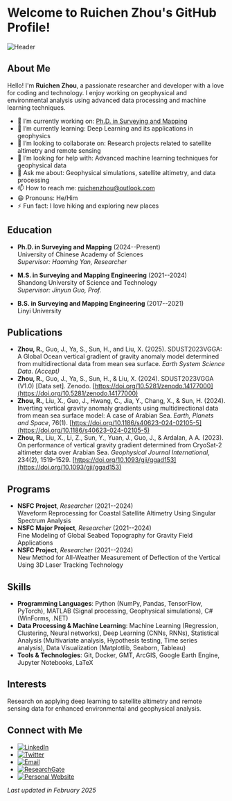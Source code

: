 # Welcome to Ruichen Zhou's GitHub Profile!

![Header](https://your-image-url.com/header.png)

## About Me

Hello! I'm **Ruichen Zhou**, a passionate researcher and developer with a love for coding and technology. I enjoy working on geophysical and environmental analysis using advanced data processing and machine learning techniques.

- 🔭 I’m currently working on: [Ph.D. in Surveying and Mapping](https://example.com)
- 🌱 I’m currently learning: Deep Learning and its applications in geophysics
- 👯 I’m looking to collaborate on: Research projects related to satellite altimetry and remote sensing
- 🤔 I’m looking for help with: Advanced machine learning techniques for geophysical data
- 💬 Ask me about: Geophysical simulations, satellite altimetry, and data processing
- 📫 How to reach me: [ruichenzhou@outlook.com](mailto:ruichenzhou@outlook.com)
- 😄 Pronouns: He/Him
- ⚡ Fun fact: I love hiking and exploring new places

## Education

- **Ph.D. in Surveying and Mapping** (2024--Present)  
  University of Chinese Academy of Sciences  
  *Supervisor: Haoming Yan, Researcher*

- **M.S. in Surveying and Mapping Engineering** (2021--2024)  
  Shandong University of Science and Technology  
  *Supervisor: Jinyun Guo, Prof.*

- **B.S. in Surveying and Mapping Engineering** (2017--2021)  
  Linyi University

## Publications

- **Zhou, R.**, Guo, J., Ya, S., Sun, H., and Liu, X. (2025). SDUST2023VGGA: A Global Ocean vertical gradient of gravity anomaly model determined from multidirectional data from mean sea surface. *Earth System Science Data*. *(Accept)*
- **Zhou, R.**, Guo, J., Ya, S., Sun, H., & Liu, X. (2024). SDUST2023VGGA (V1.0) [Data set]. Zenodo. [https://doi.org/10.5281/zenodo.14177000](https://doi.org/10.5281/zenodo.14177000)
- **Zhou, R.**, Liu, X., Guo, J., Hwang, C., Jia, Y., Chang, X., & Sun, H. (2024). Inverting vertical gravity anomaly gradients using multidirectional data from mean sea surface model: A case of Arabian Sea. *Earth, Planets and Space*, 76(1). [https://doi.org/10.1186/s40623-024-02105-5](https://doi.org/10.1186/s40623-024-02105-5)
- **Zhou, R.**, Liu, X., Li, Z., Sun, Y., Yuan, J., Guo, J., & Ardalan, A A. (2023). On performance of vertical gravity gradient determined from CryoSat-2 altimeter data over Arabian Sea. *Geophysical Journal International*, 234(2), 1519-1529. [https://doi.org/10.1093/gji/ggad153](https://doi.org/10.1093/gji/ggad153)

## Programs

- **NSFC Project**, *Researcher* (2021--2024)  
  Waveform Reprocessing for Coastal Satellite Altimetry Using Singular Spectrum Analysis
- **NSFC Major Project**, *Researcher* (2021--2024)  
  Fine Modeling of Global Seabed Topography for Gravity Field Applications
- **NSFC Project**, *Researcher* (2021--2024)  
  New Method for All-Weather Measurement of Deflection of the Vertical Using 3D Laser Tracking Technology

## Skills

- **Programming Languages**: Python (NumPy, Pandas, TensorFlow, PyTorch), MATLAB (Signal processing, Geophysical simulations), C# (WinForms, .NET)
- **Data Processing & Machine Learning**: Machine Learning (Regression, Clustering, Neural networks), Deep Learning (CNNs, RNNs), Statistical Analysis (Multivariate analysis, Hypothesis testing, Time series analysis), Data Visualization (Matplotlib, Seaborn, Tableau)
- **Tools & Technologies**: Git, Docker, GMT, ArcGIS, Google Earth Engine, Jupyter Notebooks, LaTeX

## Interests

Research on applying deep learning to satellite altimetry and remote sensing data for enhanced environmental and geophysical analysis.

## Connect with Me

- [![LinkedIn](https://img.shields.io/badge/-LinkedIn-blue?style=flat&logo=linkedin)](https://www.linkedin.com/in/your-profile)
- [![Twitter](https://img.shields.io/badge/-Twitter-blue?style=flat&logo=twitter&logoColor=white)](https://twitter.com/your-profile)
- [![Email](https://img.shields.io/badge/-Email-gray?style=flat&logo=gmail&logoColor=white)](mailto:ruichenzhou@outlook.com)
- [![ResearchGate](https://img.shields.io/badge/-ResearchGate-green?style=flat&logo=researchgate)](https://www.researchgate.net/profile/Ruichen-Zhou-2)
- [![Personal Website](https://img.shields.io/badge/-Personal%20Website-blue?style=flat&logo=internet-explorer)](https://zhou-ruichen.github.io/)

*Last updated in February 2025*
